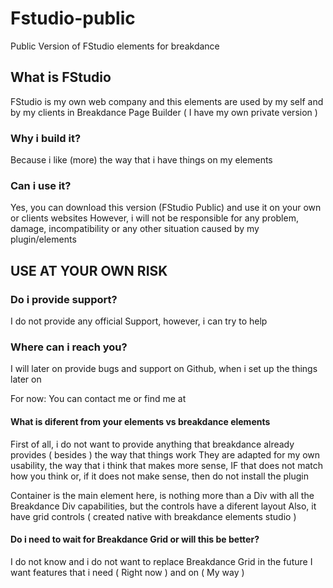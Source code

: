 # Fstudio-public

Public Version of FStudio elements for breakdance

## What is FStudio

FStudio is my own web company and this elements are used by my self and by my clients in Breakdance Page Builder ( I have my own private version )

### Why i build it?

Because i like (more) the way that i have things on my elements

### Can i use it?

Yes, you can download this version (FStudio Public) and use it on your own or clients websites
However, i will not be responsible for any problem, damage, incompatibility or any other situation caused by my plugin/elements

## USE AT YOUR OWN RISK

### Do i provide support?

I do not provide any official Support, however, i can try to help

### Where can i reach you?

I will later on provide bugs and support on Github, when i set up the things later on

For now:
You can contact me or find me at

#### What is diferent from your elements vs breakdance elements

First of all, i do not want to provide anything that breakdance already provides ( besides ) the way that things work
They are adapted for my own usability, the way that i think that makes more sense, IF that does not match how you think or, if it does not make sense, then do not install the plugin

Container is the main element here, is nothing more than a Div with all the Breakdance Div capabilities, but the controls have a diferent layout
Also, it have grid controls ( created native with breakdance elements studio )

#### Do i need to wait for Breakdance Grid or will this be better?

I do not know and i do not want to replace Breakdance Grid in the future
I want features that i need ( Right now ) and on ( My way )
